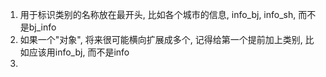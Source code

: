 
1. 用于标识类别的名称放在最开头, 比如各个城市的信息, info_bj, info_sh, 而不是bj_info
2. 如果一个"对象", 将来很可能横向扩展成多个, 记得给第一个提前加上类别, 比如应该用info_bj, 而不是info
3. 